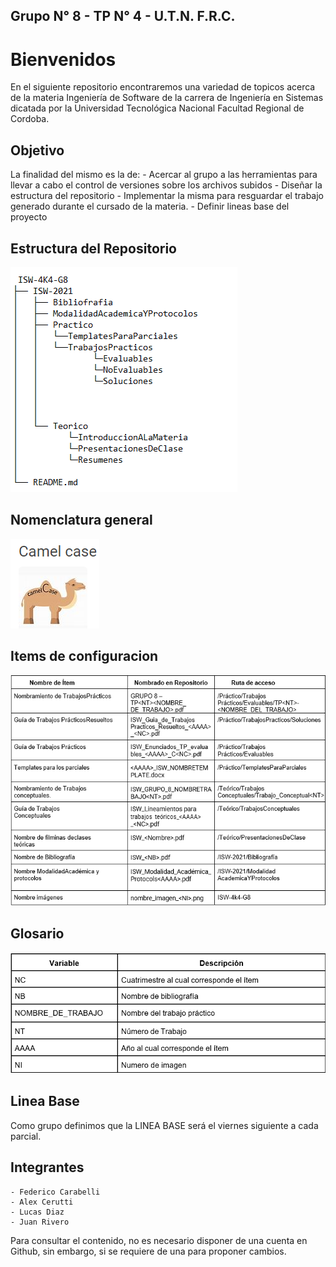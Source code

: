 ## Grupo N° 8 - TP N° 4 - U.T.N. F.R.C. 

# Bienvenidos
En el siguiente repositorio encontraremos una variedad de topicos acerca de la materia Ingeniería de Software 
de la carrera de Ingeniería en Sistemas dicatada por la Universidad Tecnológica Nacional Facultad Regional de Cordoba.

## Objetivo
La finalidad del mismo es la de:
    - Acercar al grupo a las herramientas para llevar a cabo el control de versiones sobre los archivos subidos
    - Diseñar la estructura del repositorio
    - Implementar la misma para resguardar el trabajo generado durante el cursado de la materia.
    - Definir lineas base del proyecto

## Estructura del Repositorio 

![Screenshot](screenshot_1.png)

## Nomenclatura general
![Screenshot](screenshot_2.png)


## Items de configuracion
![Screenshot](screenshot_3.png)

## Glosario
![Screenshot](screenshot_4.png)

## Linea Base 
   Como grupo definimos que la LINEA BASE será el viernes siguiente a cada parcial.

## Integrantes
    - Federico Carabelli
    - Alex Cerutti
    - Lucas Diaz
    - Juan Rivero

Para consultar el contenido, no es necesario disponer de una cuenta en Github, sin embargo, si se requiere de una para proponer cambios.
